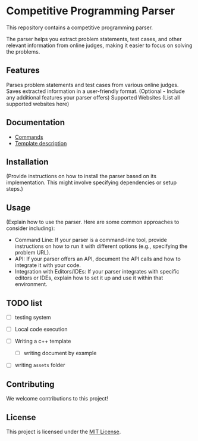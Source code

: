 # Competitive Programming Parser
This repository contains a competitive programming parser.

The parser helps you extract problem statements, test cases, and other relevant information from online judges, making it easier to focus on solving the problems.

## Features
Parses problem statements and test cases from various online judges.
Saves extracted information in a user-friendly format.
(Optional - Include any additional features your parser offers)
Supported Websites
(List all supported websites here)


## Documentation
- [Commands](/docs/commands.md)
- [Template description](/docs/template.md)

## Installation
(Provide instructions on how to install the parser based on its implementation. This might involve specifying dependencies or setup steps.)

## Usage
(Explain how to use the parser.  Here are some common approaches to consider including):

- Command Line: If your parser is a command-line tool, provide instructions on how to run it with different options (e.g., specifying the problem URL).
- API: If your parser offers an API, document the API calls and how to integrate it with your code.
- Integration with Editors/IDEs: If your parser integrates with specific editors or IDEs, explain how to set it up and use it within that environment.

## TODO list
- [ ] testing system
- [ ] Local code execution
- [ ] Writing a c++ template
  - [ ] writing document by example
- [ ] writing `assets` folder


## Contributing
We welcome contributions to this project!
<!-- (You can include specific guidelines for how people can contribute,  e.g.,  bug reports, feature requests, pull requests). -->

## License
This project is licensed under the [MIT License](/LICENSE).
